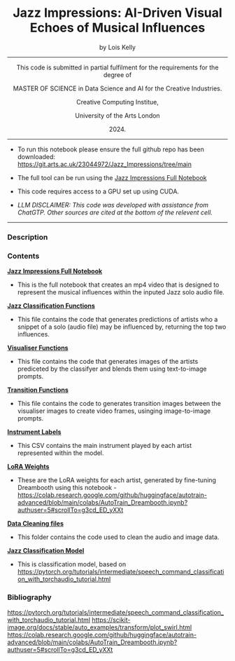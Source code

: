 <h1 align="center"> Jazz Impressions: AI-Driven Visual Echoes of Musical Influences</h1>
<p align="center"> by Lois Kelly </p>

----

<p align="center"> This code is submitted in partial fulfilment for the requirements for the degree of  </p>

<p align="center"> MASTER OF SCIENCE in Data Science and AI for the Creative Industries. </p>

<p align="center"> Creative Computing Institue,  </p>

<p align="center"> University of the Arts London  </p>

<p align="center"> 2024. </p>

----

- To run this notebook please ensure the full github repo has been downloaded: https://git.arts.ac.uk/23044972/Jazz_Impressions/tree/main

- The full tool can be run using the [Jazz Impressions Full Notebook](jazz_impressions_tool.ipynb)

- This code requires access to a GPU set up using CUDA. 

- *LLM DISCLAIMER: This code was developed with assistance from ChatGTP. Other sources are cited at the bottom of the relevent cell.*

----
### Description


### Contents

**[Jazz Impressions Full Notebook](jazz_impressions_tool.ipynb)**
- This is the full notebook that creates an mp4 video that is designed to represent the musical influences 
within the inputed Jazz solo audio file. 

**[Jazz Classification Functions](jazzclassification.py)**
- This file contains the code that generates predictions of artists who a snippet of a solo (audio file) may be influenced by, returning the 
top two influences. 

**[Visualiser Functions](visualiserfunc_.py)**
- This file contains the code that generates images of the artists prediceted by the classifyer and blends them using text-to-image prompts.

**[Transition Functions](sdtransitions_.py)**
- This file contains the code to generates transition images between the visualiser images to create video frames, usinging image-to-image prompts.

**[Instrument Labels](instruments.csv)**
- This CSV contains the main instrument played by each artist represented within the model. 

**[LoRA Weights](Jazz_Impressions/weights/)**
- These are the LoRA weights for each artist, generated by fine-tuning Dreambooth using this notebook - https://colab.research.google.com/github/huggingface/autotrain-advanced/blob/main/colabs/AutoTrain_Dreambooth.ipynb?authuser=5#scrollTo=g3cd_ED_yXXt 

**[Data Cleaning files](/cleaningdatanotebooks_images)**
- This folder contains the code used to clean the audio and image data. 

**[Jazz Classification Model](/classification)**
- This is classification model, based on https://pytorch.org/tutorials/intermediate/speech_command_classification_with_torchaudio_tutorial.html 



### Bibliography

https://pytorch.org/tutorials/intermediate/speech_command_classification_with_torchaudio_tutorial.html 
https://scikit-image.org/docs/stable/auto_examples/transform/plot_swirl.html
https://colab.research.google.com/github/huggingface/autotrain-advanced/blob/main/colabs/AutoTrain_Dreambooth.ipynb?authuser=5#scrollTo=g3cd_ED_yXXt 